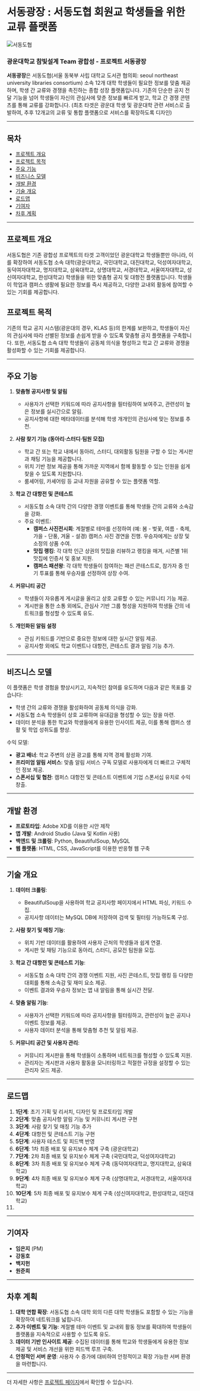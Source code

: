 # 서동광장 : 서동도협 회원교 학생들을 위한 교류 플랫폼

![서동도협](/서동도협로고.jpg)

### 광운대학교 참빛설계 Team 광합성 - 프로젝트 서동광장
**서동광장**은 서동도협(서울 동북부 사립 대학교 도서관 협의회: seoul northeast university libraries consortium) 소속 12개 대학 학생들이 필요한 정보를 맞춤 제공하며, 학생 간 교류와 경쟁을 촉진하는 종합 성장 플랫폼입니다. 기존의 단순한 공지 전달 기능을 넘어 학생들이 자신의 관심사에 맞춘 정보를 빠르게 받고, 학교 간 경쟁 콘텐츠를 통해 교류를 강화합니다. (최초 타겟은 광운대 학생 및 광운대학 관련 서비스로 출발하여, 추후 12개교의 교류 및 통합 플랫폼으로 서비스를 확장하도록 디자인)

---

## 목차

- [프로젝트 개요](#프로젝트-개요)
- [프로젝트 목적](#프로젝트-목적)
- [주요 기능](#주요-기능)
- [비즈니스 모델](#비즈니스-모델)
- [개발 환경](#개발-환경)
- [기술 개요](#기술-개요)
- [로드맵](#로드맵)
- [기여자](#기여자)
- [차후 계획](#차후-계획)

---

## 프로젝트 개요

서동도협은 기존 광합성 프로젝트의 타겟 고객이었던 광운대학교 학생들뿐만 아니라, 이를 확장하여 서동도협 소속 대학(광운대학교, 국민대학교, 대진대학교, 덕성여자대학교, 동덕여자대학교, 명지대학교, 삼육대학교, 상명대학교, 서경대학교, 서울여자대학교, 성신여자대학교, 한성대학교) 학생들을 위한 맞춤형 공지 및 대항전 플랫폼입니다. 학생들이 학업과 캠퍼스 생활에 필요한 정보를 즉시 제공하고, 다양한 교내외 활동에 참여할 수 있는 기회를 제공합니다.

## 프로젝트 목적

기존의 학교 공지 시스템(광운대의 경우, KLAS 등)의 한계를 보완하고, 학생들이 자신의 관심사에 따라 선별된 정보를 손쉽게 받을 수 있도록 맞춤형 공지 플랫폼을 구축합니다. 또한, 서동도협 소속 대학 학생들이 공동체 의식을 형성하고 학교 간 교류와 경쟁을 활성화할 수 있는 기회를 제공합니다.

---

## 주요 기능

1. **맞춤형 공지사항 및 알림**
   - 사용자가 선택한 키워드에 따라 공지사항을 필터링하여 보여주고, 관련성이 높은 정보를 실시간으로 알림.
   - 공지사항에 대한 메타데이터를 분석해 학생 개개인의 관심사에 맞는 정보를 추천.

2. **사람 찾기 기능 (동아리·스터디·팀원 모집)**
   - 학교 간 또는 학교 내에서 동아리, 스터디, 대외활동 팀원을 구할 수 있는 게시판과 채팅 기능을 제공합니다.
   - 위치 기반 정보 제공을 통해 가까운 지역에서 함께 활동할 수 있는 인원을 쉽게 찾을 수 있도록 지원합니다.
   - 룸셰어링, 카셰어링 등 교내 자원을 공유할 수 있는 플랫폼 역할.

3. **학교 간 대항전 및 콘테스트**
   - 서동도협 소속 대학 간의 다양한 경쟁 이벤트를 통해 학생들 간의 교류와 소속감을 강화.
   - 주요 이벤트:
     - **캠퍼스 사진전시회**: 계절별로 테마를 선정하여 (예: 봄 - 벚꽃, 여름 - 축제, 가을 - 단풍, 겨울 - 설경) 캠퍼스 사진 경연을 진행. 우승자에게는 상장 및 소정의 상품 수여.
     - **맛집 랭킹**: 각 대학 인근 상권의 맛집을 리뷰하고 랭킹을 매겨, 시즌별 1위 맛집에 인증서 및 홍보 지원.
     - **캠퍼스 패션왕**: 각 대학 학생들이 참여하는 패션 콘테스트로, 참가자 중 인기 투표를 통해 우승자를 선정하여 상장 수여.
   
4. **커뮤니티 공간**
   - 학생들이 자유롭게 게시글을 올리고 상호 교류할 수 있는 커뮤니티 기능 제공.
   - 게시판을 통한 소통 외에도, 관심사 기반 그룹 형성을 지원하여 학생들 간의 네트워크를 형성할 수 있도록 유도.

5. **개인화된 알림 설정**
   - 관심 키워드를 기반으로 중요한 정보에 대한 실시간 알림 제공.
   - 공지사항 외에도 학교 이벤트나 대항전, 콘테스트 결과 알림 기능 추가.

---

## 비즈니스 모델

이 플랫폼은 학생 경험을 향상시키고, 지속적인 참여를 유도하며 다음과 같은 목표를 갖습니다:
- 학생 간의 교류와 경쟁을 활성화하여 공동체 의식을 강화.
- 서동도협 소속 학생들이 상호 교류하며 유대감을 형성할 수 있는 장을 마련.
- 데이터 분석을 통한 학교와 학생들에게 유용한 인사이트 제공, 이를 통해 캠퍼스 생활 및 학업 성취도를 향상.

수익 모델:
- **광고 배너**: 학교 주변의 상권 광고를 통해 지역 경제 활성화 기여.
- **프리미엄 알림 서비스**: 맞춤 알림 서비스 구독 모델로 사용자에게 더 빠르고 구체적인 정보 제공.
- **스폰서십 및 협찬**: 캠퍼스 대항전 및 콘테스트 이벤트에 기업 스폰서십 유치로 수익 창출.

---

## 개발 환경

- **프로토타입**: Adobe XD를 이용한 시안 제작
- **앱 개발**: Android Studio (Java 및 Kotlin 사용)
- **백엔드 및 크롤링**: Python, BeautifulSoup, MySQL
- **웹 플랫폼**: HTML, CSS, JavaScript를 이용한 반응형 웹 구축

---

## 기술 개요

1. **데이터 크롤링**: 
   - BeautifulSoup을 사용하여 학교 공지사항 페이지에서 HTML 파싱, 키워드 수집.
   - 공지사항 데이터는 MySQL DB에 저장하여 검색 및 필터링 가능하도록 구성.

2. **사람 찾기 및 매칭 기능**:
   - 위치 기반 데이터를 활용하여 사용자 근처의 학생들과 쉽게 연결.
   - 게시판 및 채팅 기능으로 동아리, 스터디, 공모전 팀원을 모집.

3. **학교 간 대항전 및 콘테스트 기능**:
   - 서동도협 소속 대학 간의 경쟁 이벤트 지원, 사진 콘테스트, 맛집 랭킹 등 다양한 대회를 통해 소속감 및 재미 요소 제공.
   - 이벤트 결과와 우승자 정보는 앱 내 알림을 통해 실시간 전달.

4. **맞춤 알림 기능**:
   - 사용자가 선택한 키워드에 따라 공지사항을 필터링하고, 관련성이 높은 공지나 이벤트 정보를 제공.
   - 사용자 데이터 분석을 통해 맞춤형 추천 및 알림 제공.

5. **커뮤니티 공간 및 사용자 관리**:
   - 커뮤니티 게시판을 통해 학생들이 소통하며 네트워크를 형성할 수 있도록 지원.
   - 관리자는 게시판과 사용자 활동을 모니터링하고 적절한 규정을 설정할 수 있는 관리자 모드 제공.

---

## 로드맵

1. **1단계**: 초기 기획 및 리서치, 디자인 및 프로토타입 개발
2. **2단계**: 맞춤 공지사항 알림 기능 및 커뮤니티 게시판 구현
3. **3단계**: 사람 찾기 및 매칭 기능 추가
4. **4단계**: 대항전 및 콘테스트 기능 구현
5. **5단계**: 사용자 테스트 및 피드백 반영
6. **6단계**: 1차 최종 배포 및 유지보수 체계 구축 (광운대학교)
7. **7단계**: 2차 최종 배포 및 유지보수 체계 구축 (국민대학교, 덕성여자대학교)
8. **8단계**: 3차 최종 배포 및 유지보수 체계 구축 (동덕여자대학교, 명지대학교, 삼육대학교)
9. **9단계**: 4차 최종 배포 및 유지보수 체계 구축 (상명대학교, 서경대학교, 서울여자대학교)
10. **10단계**: 5차 최종 배포 및 유지보수 체계 구축 (성신여자대학교, 한성대학교, 대진대학교)
11. 
---

## 기여자
- **임은지** (PM)
- **강동호**
- **백지헌**
- **원준희**
---

## 차후 계획

1. **대학 연합 확장**: 서동도협 소속 대학 외의 다른 대학 학생들도 포함할 수 있는 기능을 확장하여 네트워크를 넓힙니다.
2. **추가 이벤트 및 기능**: 계절별 테마 이벤트 및 교내외 활동 정보를 확대하여 학생들이 플랫폼을 지속적으로 사용할 수 있도록 유도.
3. **데이터 기반 인사이트 제공**: 수집된 데이터를 통해 학교와 학생들에게 유용한 정보 제공 및 서비스 개선을 위한 피드백 루프 구축.
4. **안정적인 서버 운영**: 사용자 수 증가에 대비하여 안정적이고 확장 가능한 서버 환경을 마련합니다.

---

더 자세한 사항은 [프로젝트 페이지](https://kwcommons.kw.ac.kr/em/61a4f8ef7ad74)에서 확인할 수 있습니다.
